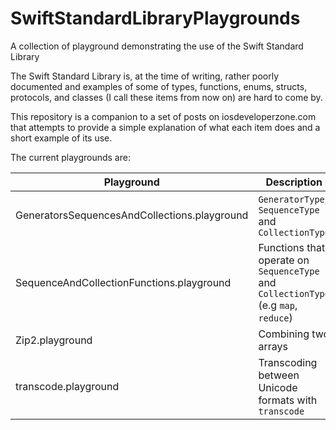 SwiftStandardLibraryPlaygrounds
===============================

A collection of playground demonstrating the use of the Swift Standard Library

The Swift Standard Library is, at the time of writing, rather poorly documented and examples of some of types, functions, enums, structs, protocols, and 
classes (I call these items from now on) are hard to come by. 

This repository is a companion to a set of posts on iosdeveloperzone.com that
attempts to provide a simple explanation of what each item does and a short 
example of its use.

The current playgrounds are:

| Playground            | Description                                                     |
|-----------------------|------------------------------------------------------------------|
| GeneratorsSequencesAndCollections.playground | `GeneratorType`, `SequenceType` and `CollectionType` |
| SequenceAndCollectionFunctions.playground | Functions that operate on `SequenceType` and `CollectionType` (e.g `map`, `reduce`) |
| Zip2.playground       | Combining two arrays                                  |
| transcode.playground  | Transcoding between Unicode formats with `transcode` |
